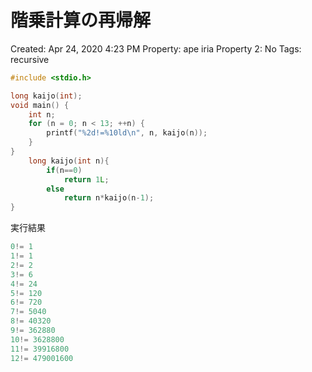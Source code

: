 # 階乗計算の再帰解

Created: Apr 24, 2020 4:23 PM
Property: ape iria
Property 2: No
Tags: recursive

```c
#include <stdio.h>

long kaijo(int);
void main() {
    int n;
    for (n = 0; n < 13; ++n) {
        printf("%2d!=%10ld\n", n, kaijo(n));
    }
}
    long kaijo(int n){
        if(n==0)
            return 1L;
        else
            return n*kaijo(n-1);
}
```

実行結果

```c
0!= 1
1!= 1
2!= 2
3!= 6
4!= 24
5!= 120
6!= 720
7!= 5040
8!= 40320
9!= 362880
10!= 3628800
11!= 39916800
12!= 479001600
```